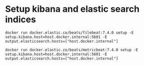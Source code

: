# Setup kibana and elastic search indices

    docker run docker.elastic.co/beats/filebeat:7.4.0 setup -E setup.kibana.host=host.docker.internal:5601 -E output.elasticsearch.hosts=["host.docker.internal"]

    docker run docker.elastic.co/beats/metricbeat:7.4.0 setup -E setup.kibana.host=host.docker.internal:5601 -E output.elasticsearch.hosts=["host.docker.internal"]

